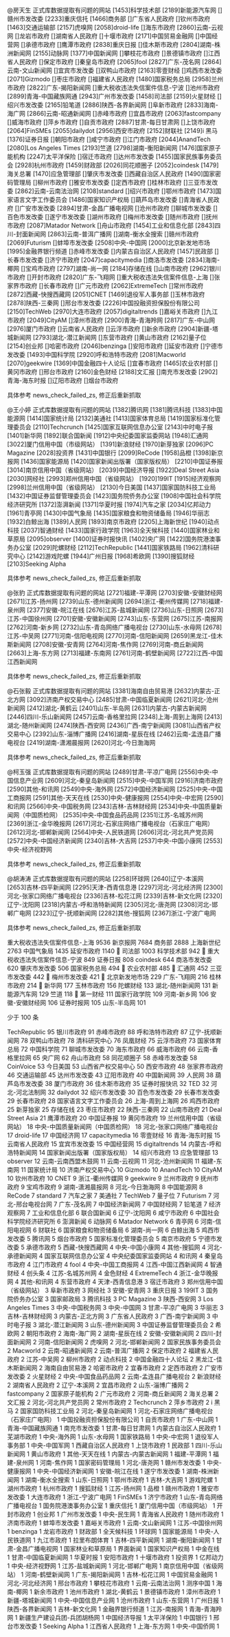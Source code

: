 @房天生
正式库数据提取有问题的网站
[1453]科学技术部
[2189]新能源汽车网
[]赣州市发改委
[2233]重庆信托
[1466]商务部
[]广东省人民政府
[]钦州市政府
[1463]交通运输部
[2157]虎嗅网
[2058]droid-life
[]海东市政府
[2860]云南-云视网
[]龙岩市政府
[]湖南省人民政府
[]十堰市政府
[2171]中国贸易金融网
[]中国经营网
[]承德市政府
[]鹰潭市政府
[2838]重庆日报
[]佳木斯市政府
[2804]湖南-株洲新闻网
[2155]动脉网
[1377]中国新闻网
[]攀枝花市政府
[]景德镇市政府
[]江西省人民政府
[]保定市政府
[]秦皇岛市政府
[2065]fool
[2827]广东-茂名网
[2864]云南-文山新闻网
[]宜宾市发改委
[]双鸭山市政府
[2163]零壹财经
[]鸡西市发改委
[2071]Gizmodo
[]枣庄市政府
[]福建省人民政府
[1480]国家税务总局
[2958]兰州市政府
[2822]广东-揭阳新闻网
[]重大税收违法失信案件信息-宁波
[]池州市政府
[2899]青海-中国藏族网通
[2943]广州市发改委
[1458]司法部
[2159]火星财经
[]绍兴市发改委
[2165]铅笔道
[2886]陕西-各界新闻网
[]阜新市政府
[2833]海南-海广网
[2866]云南-昭通新闻网
[]赤峰市政府
[]宜昌市政府
[2063]fastcompany
[]威海市政府
[]萍乡市政府
[]自贡市政府
[2887]甘肃-每日甘肃网
[]上饶市政府
[2064]FinSMEs
[2055]dailydot
[2956]西安市政府
[2152]财联社
[2149]i 黑马
[1376]证券日报
[]朝阳市政府
[]咸宁市政府
[]江门市政府
[2044]AnandTech
[2080]Los Angeles Times
[2193]竺道
[2798]湖南-衡阳新闻网
[1476]国家原子能机构
[2247]太平洋保险
[]宿迁市政府
[]达州市发改委
[1455]国家民族事务委员会
[2928]杭州市政府
[1459]财政部
[2026]同花顺圈子
[2052]coindesk
[1479]海关总署
[1470]应急管理部
[]肇庆市发改委
[]西藏自治区人民政府
[1490]国家密码管理局
[]柳州市政府
[]雅安市发改委
[]定西市政府
[]桂林市政府
[]三亚市发改委
[2862]云南-云南法治网
[2108]standard
[]绍兴市政府
[]鄂州市政府
[1473]国家语言文字工作委员会
[1486]国家知识产权局
[]葫芦岛市发改委
[]青海省人民政府
[]广安市发改委
[2894]甘肃-金昌广播电视网
[]沧州市政府
[]聊城市发改委
[]百色市发改委
[]遂宁市发改委
[]湖州市政府
[]梅州市发改委
[]随州市政府
[]抚州市政府
[2087]Matador Network
[]舟山市政府
[1454]工业和信息化部
[2843]四川-封面新闻网
[2863]云南-普洱广播网
[]湖南-衡水全搜索
[]赣州市政府
[2069]Futurism
[]蚌埠市发改委
[2508]中央-中国网
[2000]北京新发地市场
[1995]金融界银行频道
[]赤峰市发改委
[]内蒙古自治区人民政府
[1457]民政部
[]长春市发改委
[]济宁市政府
[2047]capacitymedia
[]商洛市发改委
[2834]海南-椰网
[]宝鸡市政府
[2797]湖南-尚一网
[2184]存储在线
[]山南市政府
[2962]银川市政府
[]开封市政府
[2820]广东-飞翔网
[]重大税收违法失信案件信息-上海
[]张家界市政府
[]长春市政府
[]广元市政府
[2062]ExtremeTech
[]常州市政府
[2872]西藏-快搜西藏网
[2051]CNET
[1469]退役军人事务部
[]玉林市政府
[2878]陕西-三秦网
[]邢台市发改委
[2226]中国投融资担保股份有限公司
[2150]TechWeb
[2970]大连市政府
[2057]digitaltrends
[]嘉峪关市政府
[]九江市政府
[2049]CityAM
[]漳州市政府
[2900]青海-青海羚网
[2817]广东-中山网
[2976]厦门市政府
[]云南省人民政府
[]云浮市政府
[]新余市政府
[2904]新疆-塔城新闻网
[2793]湖北-潜江新闻网
[]东营市政府
[]黄山市政府
[2162]量子位
[2154]创业邦
[]哈密市政府
[2046]benzinga
[]安阳市政府
[]延安市政府
[]宁德市发改委
[1493]中国科学院
[2920]呼和浩特市政府
[2081]Macworld
[2070]geekwire
[1369]中国金融四十人论坛
[]宜春市政府
[1465]农业农村部
[]黄冈市政府
[]邢台市政府
[2160]金色财经
[2188]文汇报
[]南充市发改委
[2902]青海-海东时报
[]辽阳市政府
[]烟台市政府

具体参考 news_check_failed_zs, 修正后重新抓取

@王小婷
正式库数据提取有问题的网站
[1382]腾讯网
[1381]腾讯科技
[1383]中国能源网
[1414]国家统计局
[2132]美通社
[1413]国家体育总局
[1419]国家标准化管理委员会
[2110]Techcrunch
[1425]国家互联网信息办公室
[2143]中时电子报
[1401]新华网
[1892]联合国新闻
[1912]中央纪委国家监委网站
[1948]汇通网
[3022]厦门信用中国（市级网站）
[1391]新浪财经
[1970]新芽独家
[2096]PC Magazine
[2028]投资界
[1431]中国银行
[2099]ReCode
[1958]品橙
[1398]新京报网
[1436]国家能源局
[1420]国家新闻出版署（国家版权局）
[2210]中国证券报
[3014]南京信用中国（省级网站）
[2039]中国经济导报
[1922]Deal Street Asia
[2030]网经社
[2993]郑州信用中国（省级网站）
[1920]199IT
[1915]经济观察网
[2998]兰州信用中国（省级网站）
[2130]今日美国
[1437]国家国防科技工业局
[1432]中国证券监督管理委员会
[1423]国务院侨务办公室
[1908]中国社会科学院经济研究所
[1372]澎湃新闻
[1371]华夏时报
[1974]汽车之家
[2034]亿邦动力
[1961]青亭网
[1430]中国气象局
[1435]国家粮食和物资储备局
[1946]华丽志
[1932]白鲸出海
[1389]人民网
[1893]南京市政府
[2205]上海新世纪
[1940]动点科技
[2037]智通财经
[1433]国家行政学院
[1963]全天候科技
[1440]国家林业和草原局
[2095]observer
[1400]证券时报快讯
[1402]央广网
[1422]国务院港澳事务办公室
[2029]陀螺财经
[2112]TechRepublic
[1441]国家铁路局
[1962]清科研究中心
[2142]游戏陀螺
[1944]广州日报
[1968]希欧网
[1390]搜狐财经
[2103]Seeking Alpha

具体参考 news_check_failed_zs, 修正后重新抓取

@张豹
正式库数据提取有问题的网站
[2721]福建-平潭网
[2703]安徽-安徽财经网
[2671]江苏-扬州网
[2739]山东-德州新闻网
[2694]浙江-衢州传媒网
[2718]福建-泉州网
[2377]安徽-皖江在线
[2676]江苏-盐城新闻网
[2736]山东-日照网
[2673]江苏-中国徐州网
[2701]安徽-安徽新闻网
[2743]山东-东营网
[2675]江苏-南报网
[2762]河南-新乡网
[2732]山东-青岛网络广播电视台
[2730]山东-水母网
[2678]江苏-中吴网
[2771]河南-信阳电视网
[2770]河南-信阳新闻网
[2659]黑龙江-佳木斯新闻网
[2708]安徽-安青网
[2764]河南-焦作网
[2769]河南-商丘新闻网
[2663]上海-东方网
[2713]福建-东南网
[2761]河南-鹤壁新闻网
[2722]江西-中国江西新闻网

具体参考 news_check_failed_zs, 修正后重新抓取

@石张毅
正式库数据提取有问题的网站
[3381]海南自由贸易港
[2632]内蒙古-正北方网
[3092]济南产权交易中心
[2485]甘肃-中国临夏新闻网
[2621]河北-沧州新闻网
[2412]湖北-黄鹤云
[2401]山东-半岛网
[2631]内蒙古-内蒙古新闻网
[2446]四川-乐山新闻网
[2457]云南-香格里拉网
[2348]上海-周到上海网
[2413]湖北-随州新闻网
[2474]陕西-西安网
[2436]广西-南宁新闻网
[3081]山西省产权交易中心
[2392]山东-淄博广播网
[2416]湖南-星辰在线
[2462]云南-孟连县广播电视台
[2419]湖南-潇湘晨报网
[2620]河北-今日渤海网

具体参考 news_check_failed_zs, 修正后重新抓取

@柯玉强
正式库数据提取有问题的网站
[2489]甘肃-平凉广电网
[2556]中央-中国信息产业网
[2609]河北-秦皇岛新闻网
[2515]中央-中国军网
[2916]济南市政府
[2590]其他-和讯网
[2549]中央-海外网
[2572]中国经济新闻网
[2525]中央-中国工商报网
[2591]其他-天天在线
[2530]中央-健康报网
[2554]中央-中宏网
[2590]和讯网
[2566]中央-中国税务网
[2343]吉林-吉林财经网
[2534]中央-中国质量新闻网（中国质检网）
[2535]中央-中国食品药品网
[2351]江苏-名城苏州网
[2369]浙江-金华晚报网
[2617]河北-石家庄网络广播电视台（石家庄广电网）
[2612]河北-邯郸新闻网
[2564]中央-人民铁道网
[2606]河北-河北共产党员网
[2572]中央-中国经济新闻网
[2340]吉林-大吉网
[2537]中央-中国小康网
[2553]中央-经济视野网

具体参考 news_check_failed_zs, 修正后重新抓取

@胡涛涛
正式库数据提取有问题的网站
[2258]环球网
[2640]辽宁-本溪网
[2653]吉林-四平新闻网
[2295]天津-西青信息港
[2297]河北-河北经济网
[2300]河北-张家口网络广播电视台
[2336]吉林-松花江网
[2339]吉林-新文化网
[2320]辽宁-沈阳网
[2318]内蒙古-呼和浩特新闻网
[2305]河北-唐尧网
[2308]河北-邯郸广电网
[2323]辽宁-抚顺新闻网
[2282]其他-搜狐网
[2367]浙江-宁波广电网

具体参考 news_check_failed_zs, 修正后重新抓取

重大税收违法失信案件信息-上海 9536
新京报网 7684
商务部 2888
上海新世纪 2763
中国气象局 1435
延安市政府 1140 :red_circle:
司法部 1003
科学技术部 942 :red_circle:
重大税收违法失信案件信息-宁波 849
证券日报 808
coindesk 644
商洛市发改委 620
肇庆市发改委 506
国家税务总局 494 :red_circle:
农业农村部 485 :red_circle:
汇通网 452
三亚市发改委 442 :red_circle:
梅州市发改委 421 :red_circle:
北京新发地市场 229
广东-飞翔网 216
桂林市政府 214 :red_circle:
新华网 177
玉林市政府 156
陀螺财经 133
湖北-随州新闻网 131
新能源汽车网 129
竺道 118 :red_circle:
第一财经 111
国家行政学院 109
河南-新乡网 106
安徽-安徽财经网 106
证券时报网 105
山东-半岛网 101

少于 100 条

TechRepublic 95
银川市政府 91
赤峰市政府 88
呼和浩特市政府 87
辽宁-抚顺新闻网 78
双鸭山市政府 78
清科研究中心 76
凤凰财经 75
云浮市政府 73
国家体育总局 72
中国科学院 71
聊城市发改委 70
海东市政府 66
威海市政府 66
云南-香格里拉网 65
央广网 62
舟山市政府 58
同花顺圈子 58
赤峰市发改委 58
CoinVoice 53
今日美国 53
山西省产权交易中心 50
西安市政府 48
张家界市政府 46
交通运输部 45
达州市发改委 43
辽阳市政府 40
中国新闻网 39
人民网 38
葫芦岛市发改委 38
厦门市政府 36
佳木斯市政府 35
证券时报快讯 32
TED 32
河北-河北法制网 32
dailydot 32
绍兴市发改委 30
百色市发改委 29
长春市发改委 29
长春市政府 28
国家语言文字工作委员会 26
上海-周到上海网 26
鸡西市政府 25
新芽独家 25
存储在线 23
枣庄市政府 22
陕西-三秦网 22
山南市政府 21
Deal Street Asia 21
鹰潭市政府 20
中国证券报 19
黄冈市政府 19
兰州信用中国（省级网站） 18
中央-中国质量新闻网（中国质检网） 18
河北-张家口网络广播电视台 17
droid-life 17
中国经济网 17
capacitymedia 16
零壹财经 16
青海-海东时报 15
云南省人民政府 15
宜宾市发改委 15
中国经营网 15
digitaltrends 14
内蒙古-呼和浩特新闻网 14
国家新闻出版署（国家版权局） 14
绍兴市政府 13
应急管理部 13
observer 12
云南-云南西盟木鼓网 11
云南-云视网 11
河北-沧州新闻网 11
福建-东南网 11
国家统计局 10
济南产权交易中心 10
Gizmodo 10
AnandTech 10
CityAM 10
钦州市政府 10
CNET 9
浙江-衢州传媒网 9
geekwire 9
兰州市政府 9
抚州市政府 9
宝鸡市政府 9
湖南-潇湘晨报网 8
河北-今日渤海网 8
中国能源网 8
ReCode 7
standard 7
汽车之家 7
美通社 7
TechWeb 7
量子位 7
Futurism 7
河北-邢台电视台网 7
广东-茂名网 7
中国经济新闻网 7
中国财经网 7
铅笔道 7
经济观察网 7
工业和信息化部 6
联合国新闻 6
辽宁-沈阳网 6
咸宁市政府 6
中国社会科学院经济研究所 6
澎湃新闻 6
动脉网 6
Matador Network 6
青亭网 6
河南-信阳电视网 6
财联社 6
国家粮食和物资储备局 6
湖南-尚一网 6
白鲸出海 5
鸡西市发改委 5
腾讯网 5
烟台市政府 5
国家标准化管理委员会 5
南京市政府 5
宁德市发改委 5
承德市政府 5
西藏-快搜西藏网 4
中央-中国小康网 4
其他-搜狐网 4
河北-承德新闻网 4
国家互联网信息办公室 4
中央纪委国家监委网站 4
和讯网 4
秦皇岛市政府 4
江门市政府 4
fool 4
中央-中国工商报网 4
江西-中国江西新闻网 4
智通财经 4
创头条 4
江苏-名城苏州网 4
金色财经 4
ExtremeTech 4
浙江-金华晚报网 4
其他-和讯网 4
东营市政府 4
天津-西青信息港 3
宿迁市政府 3
郑州信用中国（省级网站） 3
阜新市政府 3
网经社 3
安徽-安青网 3
重庆日报 3
199IT 3
国务院侨务办公室 3
国家邮政局 3
腾讯科技 3
PC Magazine 3
陕西-西安网 3
Los Angeles Times 3
中央-中国税务网 3
中央-中国网 3
甘肃-平凉广电网 3
华丽志 3
吉林-吉林财经网 3
内蒙古-正北方网 3
广东省人民政府 3
广西-南宁新闻网 3
中时电子报 3
湖北-潜江新闻网 3
山东-德州新闻网 3
中国证券监督管理委员会 2
希欧网 2
朝阳市政府 2
海南-海广网 2
湖南-星辰在线 2
安徽-安徽新闻网 2
四川-封面新闻网 2
河南-信阳新闻网 2
虎嗅网 2
河北-邯郸新闻网 2
国家民族事务委员会 2
Macworld 2
云南-昭通新闻网 2
云南-普洱广播网 2
保定市政府 2
福建省人民政府 2
江苏-中吴网 2
柳州市政府 2
动点科技 2
中国金融四十人论坛 2
黑龙江-佳木斯新闻网 2
海南自由贸易港 2
哈密市政府 2
宜春市政府 2
定西市政府 2
广安市发改委 2
火星财经 2
中央-中国食品药品网 2
云南-孟连县广播电视台 2
新浪财经 2
湖南省人民政府 2
辽宁-本溪网 2
宜昌市政府 2
山东-淄博广播网 2
fastcompany 2
国家原子能机构 2
广元市政府 2
河南-商丘新闻网 2
海关总署 2
文汇报 2
河北-河北共产党员网 2
常州市政府 2
Techcrunch 2
萍乡市政府 2
i 黑马 2
国家国防科技工业局 2
河北-秦皇岛新闻网 1
河北-石家庄网络广播电视台（石家庄广电网） 1
中国投融资担保股份有限公司 1
自贡市政府 1
广东-中山网 1
青海-中国藏族网通 1
南充市发改委 1
甘肃-每日甘肃网 1
内蒙古自治区人民政府 1
芜湖市政府 1
中央-海外网 1
山东-水母网 1
国家铁路局 1
中央-中宏网 1
退役军人事务部 1
中央-中国军网 1
西藏自治区人民政府 1
上饶市政府 1
民政部 1
四川-乐山新闻网 1
黄山市政府 1
其他-天天在线 1
内蒙古-内蒙古新闻网 1
福建-平潭网 1
福建-泉州网 1
河南-焦作网 1
国家密码管理局 1
河北-唐尧网 1
赣州市发改委 1
中央-健康报网 1
中央-中国经济新闻网 1
安徽-皖江在线 1
遂宁市发改委 1
湖南-株洲新闻网 1
湖南-衡水全搜索 1
山东-日照网 1
鄂州市政府 1
吉林-大吉网 1
游戏陀螺 1
湖州市政府 1
杭州市政府 1
搜狐财经 1
江苏-扬州网 1
品橙 1
赣州市政府 1
雅安市发改委 1
大连市政府 1
浙江-宁波广电网 1
FinSMEs 1
济宁市政府 1
山东-青岛网络广播电视台 1
国务院港澳事务办公室 1
重庆信托 1
厦门信用中国（市级网站） 1
开封市政府 1
创业邦 1
广州市发改委 1
中央-民生网 1
青海省人民政府 1
随州市政府 1
济南市政府 1
蚌埠市发改委 1
嘉峪关市政府 1
云南-文山新闻网 1
江苏-中国徐州网 1
benzinga 1
龙岩市政府 1
财政部 1
全天候科技 1
环球网 1
国家能源局 1
中央-人民铁道网 1
九江市政府 1
拉里布朗体育 1
吉林-四平新闻网 1
湖南-衡阳新闻网 1
甘肃-金昌广播电视网 1
国家林业和草原局 1
界面新闻 1
国家知识产权局 1
中金在线 1
甘肃-中国临夏新闻网 1
华夏时报 1
安阳市政府 1
十堰市政府 1
投资界 1
亿邦动力 1
中央-经济视野网 1
江苏-盐城新闻网 1
河北-邯郸广电网 1
南京信用中国（省级网站） 1
河南-鹤壁新闻网 1
广东-揭阳新闻网 1
吉林-松花江网 1
中国贸易金融网 1
河北-河北经济网 1
邢台市政府 1
攀枝花市政府 1
云南-云南法治网 1
测序中国 1
海南-椰网 1
新余市政府 1
池州市政府 1
湖北-黄鹤云 1
景德镇市政府 1
漳州市政府 1
新疆-塔城新闻网 1
中央-中国信息产业网 1
沧州市政府 1
山东-东营网 1
广州日报 1
陕西-各界新闻网 1
吉林-新文化网 1
金融界银行频道 1
江苏-南报网 1
青海-青海羚网 1
新疆生产建设兵团-兵团胡杨网 1
中国经济导报 1
太平洋保险 1
中国银行 1
邢台市发改委 1
Seeking Alpha 1
江西省人民政府 1
上海-东方网 1
中央-中国侨网 1
